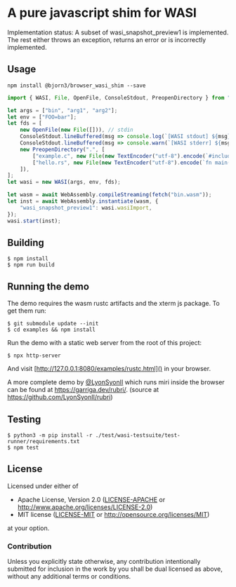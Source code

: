 # A pure javascript shim for WASI

Implementation status: A subset of wasi_snapshot_preview1 is implemented. The rest either throws an exception, returns an error or is incorrectly implemented.

## Usage

```
npm install @bjorn3/browser_wasi_shim --save
```

```javascript
import { WASI, File, OpenFile, ConsoleStdout, PreopenDirectory } from "@bjorn3/browser_wasi_shim";

let args = ["bin", "arg1", "arg2"];
let env = ["FOO=bar"];
let fds = [
    new OpenFile(new File([])), // stdin
    ConsoleStdout.lineBuffered(msg => console.log(`[WASI stdout] ${msg}`)),
    ConsoleStdout.lineBuffered(msg => console.warn(`[WASI stderr] ${msg}`)),
    new PreopenDirectory(".", [
        ["example.c", new File(new TextEncoder("utf-8").encode(`#include "a"`))],
        ["hello.rs", new File(new TextEncoder("utf-8").encode(`fn main() { println!("Hello World!"); }`))],
    ]),
];
let wasi = new WASI(args, env, fds);

let wasm = await WebAssembly.compileStreaming(fetch("bin.wasm"));
let inst = await WebAssembly.instantiate(wasm, {
    "wasi_snapshot_preview1": wasi.wasiImport,
});
wasi.start(inst);
```

## Building

```
$ npm install
$ npm run build
```

## Running the demo

The demo requires the wasm rustc artifacts and the xterm js package. To get them run:

```
$ git submodule update --init
$ cd examples && npm install
```

Run the demo with a static web server from the root of this project:

```
$ npx http-server
```

And visit [http://127.0.0.1:8080/examples/rustc.html]() in your browser.

A more complete demo by [@LyonSyonII](https://github.com/LyonSyonII) which runs
miri inside the browser can be found at <https://garriga.dev/rubri/>. (source
at <https://github.com/LyonSyonII/rubri>)

## Testing

```
$ python3 -m pip install -r ./test/wasi-testsuite/test-runner/requirements.txt
$ npm test
```

## License

Licensed under either of

  * Apache License, Version 2.0 ([LICENSE-APACHE](LICENSE-APACHE) or
    http://www.apache.org/licenses/LICENSE-2.0)
  * MIT license ([LICENSE-MIT](LICENSE-MIT) or
    http://opensource.org/licenses/MIT)

at your option.

### Contribution

Unless you explicitly state otherwise, any contribution intentionally submitted
for inclusion in the work by you shall be dual licensed as above, without any
additional terms or conditions.

